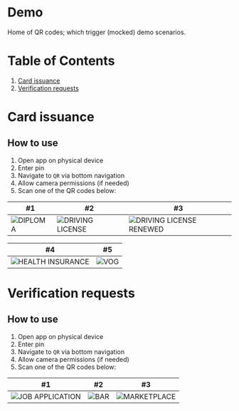 # Demo

Home of QR codes; which trigger (mocked) demo scenarios.

# Table of Contents

1. [Card issuance](#card-issuance)
1. [Verification requests](#verification-requests)

# Card issuance

## How to use

1. Open app on physical device
2. Enter pin
3. Navigate to `QR` via bottom navigation
4. Allow camera permissions (if needed)
5. Scan one of the QR codes below:

| #1                                | #2                                                | #3                                                                |
|-----------------------------------|---------------------------------------------------|-------------------------------------------------------------------|
| ![DIPLOMA](qrs/issue_diploma.png) | ![DRIVING LICENSE](qrs/issue_driving_license.png) | ![DRIVING LICENSE RENEWED](qrs/issue_driving_license_renewed.png) |


| #4                                                  | #5                        | 
|-----------------------------------------------------|---------------------------|
| ![HEALTH INSURANCE](qrs/issue_health_insurance.png) | ![VOG](qrs/issue_vog.png) |z

# Verification requests

## How to use

1. Open app on physical device
2. Enter pin
3. Navigate to `QR` via bottom navigation
4. Allow camera permissions (if needed)
5. Scan one of the QR codes below:

| #1                                                  | #2                          | #3                                                |
|-----------------------------------------------------|-----------------------------|---------------------------------------------------|
| ![JOB APPLICATION](qrs/job_application_request.png) | ![BAR](qrs/bar_request.png) | ![MARKETPLACE](qrs/marketplace_login_request.png) |
